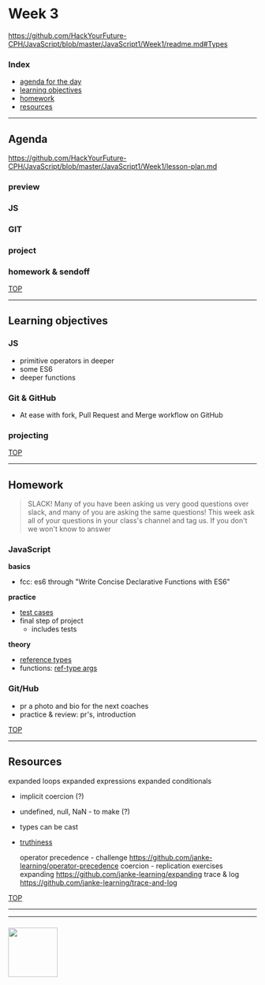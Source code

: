 # Week 3

https://github.com/HackYourFuture-CPH/JavaScript/blob/master/JavaScript1/Week1/readme.md#Types

### Index
* [agenda for the day](#agenda)
* [learning objectives](#learning-objectives)
* [homework](#homework)
* [resources](#resources)

---

## Agenda

https://github.com/HackYourFuture-CPH/JavaScript/blob/master/JavaScript1/Week1/lesson-plan.md

### preview

### JS

### GIT

### project

### homework & sendoff

[TOP](#week-3)

---

## Learning objectives

### JS
* primitive operators in deeper
* some ES6
* deeper functions

### Git & GitHub
* At ease with fork, Pull Request and Merge workflow on GitHub

### projecting

[TOP](#week-3)

---

## Homework

> SLACK!  Many of you have been asking us very good questions over slack, and many of you are asking the same questions!  This week ask all of your questions in your class's channel and tag us.  If you don't we won't know to answer

### JavaScript

__basics__
* fcc: es6 through "Write Concise Declarative Functions with ES6"


__practice__
* [test cases](https://github.com/colevandersWands/test-cases/)
* final step of project
    * includes tests 

__theory__
* [reference types](https://github.com/colevandersWands/reference-type-exercises)
* functions: [ref-type args](https://github.com/colevandersWands/function-exercises/blob/master/4-reference-type-arguments.md)





### Git/Hub
* pr a photo and bio for the next coaches
* practice & review: pr's, introduction




[TOP](#week-3)

---

## Resources


expanded loops
expanded expressions
expanded conditionals


* implicit coercion (?)
* undefined, null, NaN - to make (?)

* types can be cast
* [truthiness](https://github.com/janke-learning/truthiness)



  operator precedence - challenge
    https://github.com/janke-learning/operator-precedence
  coercion - replication exercises
  expanding
    https://github.com/janke-learning/expanding
  trace & log
    https://github.com/janke-learning/trace-and-log


[TOP](#week-3)

___
___
### <a href="https://hackyourfuture.be" target="_blank"><img src="https://pbs.twimg.com/profile_images/984474625009741824/Bs_qKx6-_400x400.jpg" width="100" height="100"></img></a>

